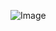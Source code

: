 ![Image](https://github.com/yousefii/EVE-NG-Sceanrios/assets/94950365/76266628-5b1e-46de-8215-c3f6cf87d7e7)